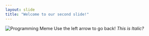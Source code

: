 ```yaml
---
layout: slide
title: "Welcome to our second slide!"
---
```

![Programming Meme](https://images.app.goo.gl/gLiiAZwCEQrAbegE6)
Use the left arrow to go back!
*This is Italic?*
